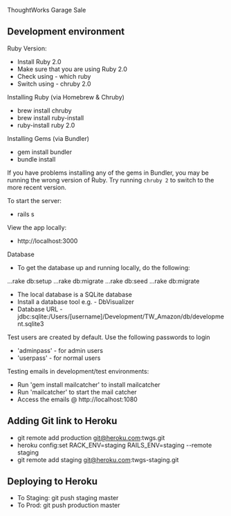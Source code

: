 ThoughtWorks Garage Sale


Development environment
-----------------------

Ruby Version:
- Install Ruby 2.0
- Make sure that you are using Ruby 2.0
- Check using - which ruby
- Switch using - chruby 2.0

Installing Ruby (via Homebrew & Chruby)
- brew install chruby
- brew install ruby-install
- ruby-install ruby 2.0

Installing Gems (via Bundler)
- gem install bundler
- bundle install

If you have problems installing any of the gems in Bundler, you may be running the wrong version of Ruby.
Try running `chruby 2` to switch to the more recent version.

To start the server:
- rails s

View the app locally:
- http://localhost:3000

Database
- To get the database up and running locally, do the following:

...rake db:setup
...rake db:migrate
...rake db:seed
...rake db:migrate

- The local database is a SQLite database
- Install a database tool e.g. - DbVisualizer
- Database URL - jdbc:sqlite:/Users/[username]/Development/TW_Amazon/db/development.sqlite3

Test users are created by default. Use the following passwords to login
- 'adminpass' - for admin users
- 'userpass'  - for normal users

Testing emails in development/test environments:
- Run 'gem install mailcatcher' to install mailcatcher
- Run 'mailcatcher' to start the mail catcher
- Access the emails @ http://localhost:1080


Adding Git link to Heroku
--------------------------
- git remote add production git@heroku.com:twgs.git
- heroku config:set RACK_ENV=staging RAILS_ENV=staging --remote staging
- git remote add staging git@heroku.com:twgs-staging.git

Deploying to Heroku
--------------------
- To Staging:  git push staging master
- To Prod:     git push production master

